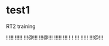 # test1
RT2 training

   !
  !!!
 !!!!!
!!!@!!!
!!!@!!!
 !!!!!
  !!!
   !
   !
  !!!
 !!!!!
!!!@!!!
   
